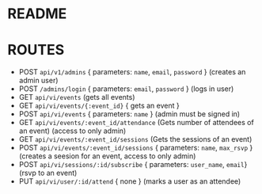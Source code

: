 # README

 # ROUTES
  - POST `api/v1/admins` { parameters: `name`, `email`, `password` } (creates an admin user)
  - POST `/admins/login` { parameters: `email`, `password` } (logs in user)
  - GET `api/vi/events` (gets all events)
  - GET `api/vi/events/{:event_id}` { gets an event }
  - POST `api/vi/events` { parameters: `name` } (admin must be signed in)
  - GET `api/vi/events/:event_id/attendance` (Gets number of attendees of an event) (access to only admin)
  - GET `api/vi/events/:event_id/sessions` (Gets the sessions of an event)
  - POST `api/vi/events/:event_id/sessions` { parameters: `name`, `max_rsvp` } (creates a seesion for an event, access to only admin)
  - POST `api/vi/sessions/:id/subscribe` { parameters: `user_name`, `email`} (rsvp to an event)
  - PUT `api/vi/user/:id/attend` { none } (marks a user as an attendee)
     